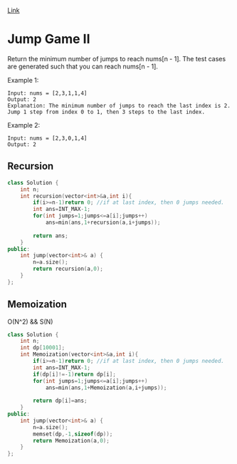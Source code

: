 [Link](https://leetcode.com/problems/jump-game-ii/)
# Jump Game II
Return the minimum number of jumps to reach nums[n - 1]. The test cases are generated such that you can reach nums[n - 1].

Example 1:
```
Input: nums = [2,3,1,1,4]
Output: 2
Explanation: The minimum number of jumps to reach the last index is 2. Jump 1 step from index 0 to 1, then 3 steps to the last index.
```
Example 2:
```
Input: nums = [2,3,0,1,4]
Output: 2
```
## Recursion
```cpp
class Solution {
    int n;
    int recursion(vector<int>&a,int i){
        if(i>=n-1)return 0; //if at last index, then 0 jumps needed.
        int ans=INT_MAX-1;
        for(int jumps=1;jumps<=a[i];jumps++)
            ans=min(ans,1+recursion(a,i+jumps));
            
        return ans;
    }
public:
    int jump(vector<int>& a) {
        n=a.size();
        return recursion(a,0);
    }
};
```
## Memoization
O(N^2) && S(N)
```cpp
class Solution {
    int n;
    int dp[10001];
    int Memoization(vector<int>&a,int i){
        if(i>=n-1)return 0; //if at last index, then 0 jumps needed.
        int ans=INT_MAX-1;
        if(dp[i]!=-1)return dp[i];
        for(int jumps=1;jumps<=a[i];jumps++)
            ans=min(ans,1+Memoization(a,i+jumps));
            
        return dp[i]=ans;
    }
public:
    int jump(vector<int>& a) {
        n=a.size();
        memset(dp,-1,sizeof(dp));
        return Memoization(a,0);
    }
};
```